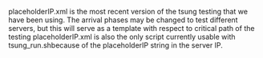 placeholderIP.xml is the most recent version of the tsung testing that we have been using. The arrival phases may be changed to test different servers, but this will serve as a template with respect to critical path of the testing
placeholderIP.xml is also the only script currently usable with tsung_run.shbecause of the placeholderIP string in the server IP.
